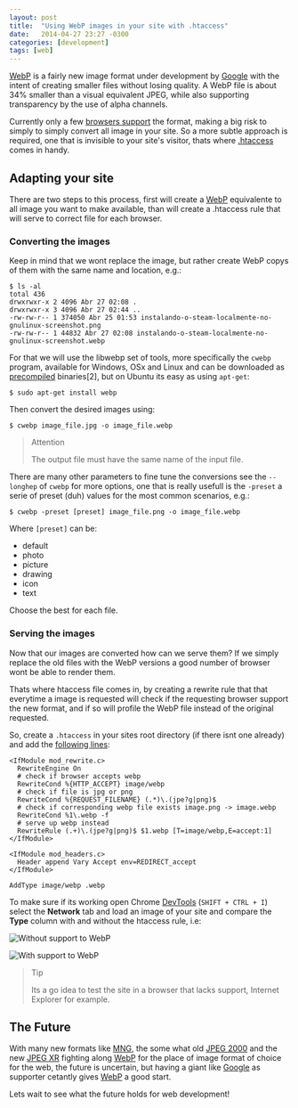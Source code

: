 ```yaml
---
layout: post
title:  "Using WebP images in your site with .htaccess"
date:   2014-04-27 23:27 -0300
categories: [development]
tags: [web]
---
```

[WebP](https://developers.google.com/speed/webp/) is a fairly new image
format under development by
[Google](https://developers.google.com/products/) with the intent of
creating smaller files without losing quality. A WebP file is about 34%
smaller than a visual equivalent JPEG, while also supporting
transparency by the use of alpha channels.

Currently only a few [browsers support](https://en.wikipedia.org/wiki/WebP#Support) the format, making a big risk
to simply to simply convert all image in your site. So a more subtle
approach is required, one that is invisible to your site's visitor,
thats where [.htaccess](https://en.wikipedia.org/wiki/Htaccess) comes in
handy.

## Adapting your site

There are two steps to this process, first will create a
[WebP](https://developers.google.com/speed/webp/) equivalente to all
image you want to make available, than will create a .htaccess rule that
will serve to correct file for each browser.

### Converting the images

Keep in mind that we wont replace the image, but rather create WebP
copys of them with the same name and location, e.g.:

```console
$ ls -al
total 436
drwxrwxr-x 2 4096 Abr 27 02:08 .
drwxrwxr-x 3 4096 Abr 27 02:44 ..
-rw-rw-r-- 1 374050 Abr 25 01:53 instalando-o-steam-localmente-no-gnulinux-screenshot.png
-rw-rw-r-- 1 44832 Abr 27 02:08 instalando-o-steam-localmente-no-gnulinux-screenshot.webp
```

For that we will use the libwebp set of tools, more specifically the
`cwebp` program, available for Windows, OSx and Linux and can be
downloaded as
[precompiled](https://developers.google.com/speed/webp/docs/precompiled)
binaries\[2\], but on Ubuntu its easy as using `apt-get`:

```console
$ sudo apt-get install webp
```

Then convert the desired images using:

```console
$ cwebp image_file.jpg -o image_file.webp
```

> Attention
>
> The output file must have the same name of the input file.

There are many other parameters to fine tune the conversions see the
`--longhep` of `cwebp` for more options, one that is really usefull is
the `-preset` a serie of preset (duh) values for the most common
scenarios, e.g.:

```console
$ cwebp -preset [preset] image_file.png -o image_file.webp
```

Where `[preset]` can be:

- default
- photo
- picture
- drawing
- icon
- text

Choose the best for each file.

### Serving the images

Now that our images are converted how can we serve them? If we simply
replace the old files with the WebP versions a good number of browser
wont be able to render them.

Thats where htaccess file comes in, by creating a rewrite rule that that
everytime a image is requested will check if the requesting browser
support the new format, and if so will profile the WebP file instead of
the original requested.

So, create a `.htaccess` in your sites root directory (if there isnt one
already) and add the [following lines](http://mikevoermans.com/apache/serving-right-image-htaccess-webp):

```apacheconf
<IfModule mod_rewrite.c>
  RewriteEngine On
  # check if browser accepts webp
  RewriteCond %{HTTP_ACCEPT} image/webp
  # check if file is jpg or png
  RewriteCond %{REQUEST_FILENAME} (.*)\.(jpe?g|png)$
  # check if corresponding webp file exists image.png -> image.webp
  RewriteCond %1\.webp -f
  # serve up webp instead
  RewriteRule (.+)\.(jpe?g|png)$ $1.webp [T=image/webp,E=accept:1]
</IfModule>

<IfModule mod_headers.c>
  Header append Vary Accept env=REDIRECT_accept
</IfModule>

AddType image/webp .webp
```

To make sure if its working open Chrome
[DevTools](https://developers.google.com/chrome-developer-tools/)
(`SHIFT + CTRL + I`) select the **Network** tab and load an image of
your site and compare the **Type** column with and without the htaccess
rule, i.e:

![Without support to
WebP](/assets/using-webp-images-on-your-site-with-htaccess-without.png)

![With support to
WebP](/assets/using-webp-images-on-your-site-with-htaccess-with.png)

> Tip
>
> Its a go idea to test the site in a browser that lacks support, Internet
  Explorer for example.

## The Future

With many new formats like
[MNG](https://en.wikipedia.org/wiki/Multiple-image_Network_Graphics),
the some what old [JPEG 2000](https://en.wikipedia.org/wiki/JPEG_2000)
and the new [JPEG XR](https://en.wikipedia.org/wiki/JPEG_XR) fighting
along [WebP](https://developers.google.com/speed/webp/) for the place of
image format of choice for the web, the future is uncertain, but having
a giant like [Google](https://developers.google.com/products/) as
supporter cetantly gives
[WebP](https://developers.google.com/speed/webp/) a good start.

Lets wait to see what the future holds for web development!
